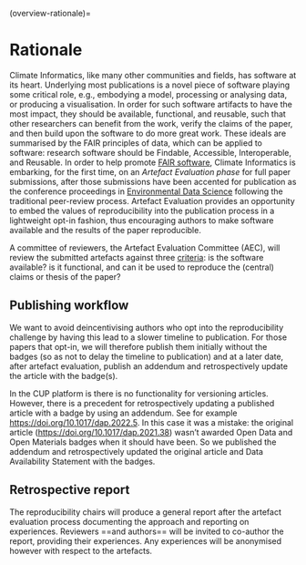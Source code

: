 (overview-rationale)=

# Rationale

Climate Informatics, like many other communities and fields, has software at its heart. Underlying most publications is a novel piece of software playing some critical role, e.g., embodying a model, processing or analysing data, or producing a visualisation. In order for such software artifacts to have the most impact, they should be available, functional, and reusable, such that other researchers can benefit from the work, verify the claims of the paper, and then build upon the software to do more great work. These ideals are summarised by the FAIR principles of data, which can be applied to software: research software should be Findable, Accessible, Interoperable, and Reusable. In order to help promote [FAIR software](https://www.nature.com/articles/s41597-022-01710-x), Climate Informatics is embarking, for the first time, on an _Artefact Evaluation phase_ for full paper submissions, after those submissions have been accented for publication as the conference proceedings in [Environmental Data Science](https://www.cambridge.org/core/journals/environmental-data-science) following the traditional peer-review process. Artefact Evaluation provides an opportunity to embed the values of reproducibility into the publication process in a lightweight opt-in fashion, thus encouraging authors to make software available and the results of the paper reproducible.

A committee of reviewers, the Artefact Evaluation Committee (AEC), will review the submitted artefacts against three [criteria](evaluation): is the software available? is it functional, and can it be used to reproduce the (central) claims or thesis of the paper?

## Publishing workflow

We want to avoid deincentivising authors who opt into the reproducibility challenge by having this lead to a slower timeline to publication. For those papers that opt-in, we will therefore publish them initially without the badges (so as not to delay the timeline to publication) and at a later date, after artefact evaluation, publish an addendum and retrospectively update the article with the badge(s).

In the CUP platform is there is no functionality for versioning articles. However, there is a precedent for retrospectively updating a published article with a badge by using an addendum. See for example https://doi.org/10.1017/dap.2022.5. In this case it was a mistake: the original article (https://doi.org/10.1017/dap.2021.38) wasn’t awarded Open Data and Open Materials badges when it should have been. So we published the addendum and retrospectively updated the original article and Data Availability Statement with the badges.

## Retrospective report

The reproducibility chairs will produce a general report after the artefact evaluation process documenting the approach and reporting on experiences. Reviewers ==and authors== will be invited to co-author the report, providing their experiences. Any experiences will be anonymised however with respect to the artefacts.
